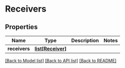 # Receivers

## Properties
Name | Type | Description | Notes
------------ | ------------- | ------------- | -------------
**receivers** | [**list[Receiver]**](Receiver.md) |  | 

[[Back to Model list]](../README.md#documentation-for-models) [[Back to API list]](../README.md#documentation-for-api-endpoints) [[Back to README]](../README.md)

